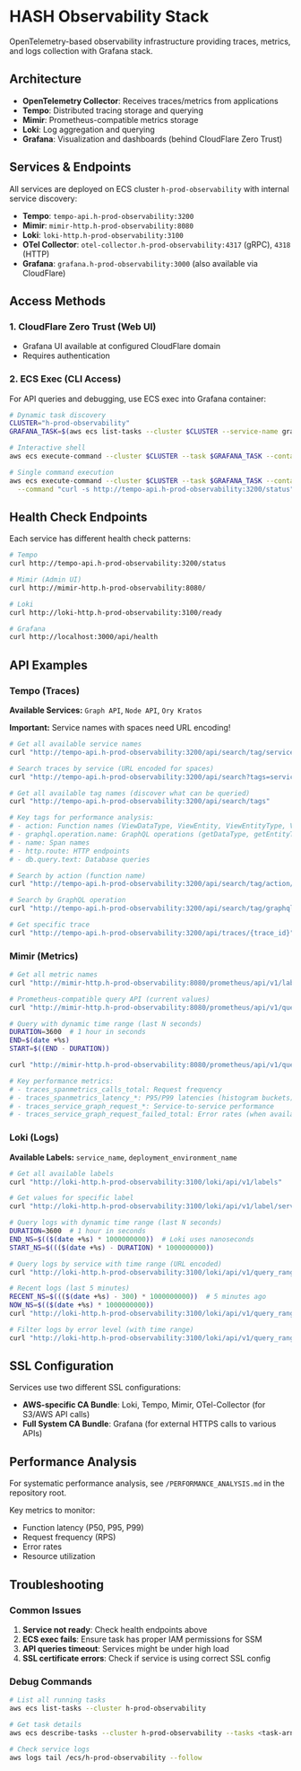 # HASH Observability Stack

OpenTelemetry-based observability infrastructure providing traces, metrics, and logs collection with Grafana stack.

## Architecture

- **OpenTelemetry Collector**: Receives traces/metrics from applications
- **Tempo**: Distributed tracing storage and querying
- **Mimir**: Prometheus-compatible metrics storage
- **Loki**: Log aggregation and querying
- **Grafana**: Visualization and dashboards (behind CloudFlare Zero Trust)

## Services & Endpoints

All services are deployed on ECS cluster `h-prod-observability` with internal service discovery:

- **Tempo**: `tempo-api.h-prod-observability:3200`
- **Mimir**: `mimir-http.h-prod-observability:8080`
- **Loki**: `loki-http.h-prod-observability:3100`
- **OTel Collector**: `otel-collector.h-prod-observability:4317` (gRPC), `4318` (HTTP)
- **Grafana**: `grafana.h-prod-observability:3000` (also available via CloudFlare)

## Access Methods

### 1. CloudFlare Zero Trust (Web UI)

- Grafana UI available at configured CloudFlare domain
- Requires authentication

### 2. ECS Exec (CLI Access)

For API queries and debugging, use ECS exec into Grafana container:

```bash
# Dynamic task discovery
CLUSTER="h-prod-observability"
GRAFANA_TASK=$(aws ecs list-tasks --cluster $CLUSTER --service-name grafana --query 'taskArns[0]' --output text)

# Interactive shell
aws ecs execute-command --cluster $CLUSTER --task $GRAFANA_TASK --container grafana --interactive --command "/bin/bash"

# Single command execution
aws ecs execute-command --cluster $CLUSTER --task $GRAFANA_TASK --container grafana \
  --command "curl -s http://tempo-api.h-prod-observability:3200/status" --interactive
```

## Health Check Endpoints

Each service has different health check patterns:

```bash
# Tempo
curl http://tempo-api.h-prod-observability:3200/status

# Mimir (Admin UI)
curl http://mimir-http.h-prod-observability:8080/

# Loki
curl http://loki-http.h-prod-observability:3100/ready

# Grafana
curl http://localhost:3000/api/health
```

## API Examples

### Tempo (Traces)

**Available Services:** `Graph API`, `Node API`, `Ory Kratos`

**Important:** Service names with spaces need URL encoding!

```bash
# Get all available service names
curl "http://tempo-api.h-prod-observability:3200/api/search/tag/service.name/values"

# Search traces by service (URL encoded for spaces)
curl "http://tempo-api.h-prod-observability:3200/api/search?tags=service.name%3DGraph%20API&limit=10"

# Get all available tag names (discover what can be queried)
curl "http://tempo-api.h-prod-observability:3200/api/search/tags"

# Key tags for performance analysis:
# - action: Function names (ViewDataType, ViewEntity, ViewEntityType, ViewPropertyType)
# - graphql.operation.name: GraphQL operations (getDataType, getEntityType, getPropertyType, me)
# - name: Span names
# - http.route: HTTP endpoints
# - db.query.text: Database queries

# Search by action (function name)
curl "http://tempo-api.h-prod-observability:3200/api/search/tag/action/values"

# Search by GraphQL operation
curl "http://tempo-api.h-prod-observability:3200/api/search/tag/graphql.operation.name/values"

# Get specific trace
curl "http://tempo-api.h-prod-observability:3200/api/traces/{trace_id}"
```

### Mimir (Metrics)

```bash
# Get all metric names
curl "http://mimir-http.h-prod-observability:8080/prometheus/api/v1/label/__name__/values"

# Prometheus-compatible query API (current values)
curl "http://mimir-http.h-prod-observability:8080/prometheus/api/v1/query?query=traces_spanmetrics_size_total"

# Query with dynamic time range (last N seconds)
DURATION=3600  # 1 hour in seconds
END=$(date +%s)
START=$((END - DURATION))

curl "http://mimir-http.h-prod-observability:8080/prometheus/api/v1/query_range?query=traces_spanmetrics_latency_bucket&start=${START}&end=${END}&step=60s"

# Key performance metrics:
# - traces_spanmetrics_calls_total: Request frequency
# - traces_spanmetrics_latency_*: P95/P99 latencies (histogram buckets)
# - traces_service_graph_request_*: Service-to-service performance
# - traces_service_graph_request_failed_total: Error rates (when available)
```

### Loki (Logs)

**Available Labels:** `service_name`, `deployment_environment_name`

```bash
# Get all available labels
curl "http://loki-http.h-prod-observability:3100/loki/api/v1/labels"

# Get values for specific label
curl "http://loki-http.h-prod-observability:3100/loki/api/v1/label/service_name/values"

# Query logs with dynamic time range (last N seconds)
DURATION=3600  # 1 hour in seconds
END_NS=$(($(date +%s) * 1000000000))  # Loki uses nanoseconds
START_NS=$((($(date +%s) - DURATION) * 1000000000))

# Query logs by service with time range (URL encoded)
curl "http://loki-http.h-prod-observability:3100/loki/api/v1/query_range?query=%7Bservice_name%3D%22Node%20API%22%7D&start=${START_NS}&end=${END_NS}&limit=100"

# Recent logs (last 5 minutes)
RECENT_NS=$((($(date +%s) - 300) * 1000000000))  # 5 minutes ago
NOW_NS=$(($(date +%s) * 1000000000))
curl "http://loki-http.h-prod-observability:3100/loki/api/v1/query_range?query=%7Bservice_name%3D%22Node%20API%22%7D&start=${RECENT_NS}&end=${NOW_NS}&limit=10"

# Filter logs by error level (with time range)
curl "http://loki-http.h-prod-observability:3100/loki/api/v1/query_range?query=%7Bservice_name%3D%22Node%20API%22%7D%20%7C%3D%20%22ERROR%22&start=${RECENT_NS}&end=${NOW_NS}&limit=50"
```

## SSL Configuration

Services use two different SSL configurations:

- **AWS-specific CA Bundle**: Loki, Tempo, Mimir, OTel-Collector (for S3/AWS API calls)
- **Full System CA Bundle**: Grafana (for external HTTPS calls to various APIs)

## Performance Analysis

For systematic performance analysis, see `/PERFORMANCE_ANALYSIS.md` in the repository root.

Key metrics to monitor:

- Function latency (P50, P95, P99)
- Request frequency (RPS)
- Error rates
- Resource utilization

## Troubleshooting

### Common Issues

1. **Service not ready**: Check health endpoints above
2. **ECS exec fails**: Ensure task has proper IAM permissions for SSM
3. **API queries timeout**: Services might be under high load
4. **SSL certificate errors**: Check if service is using correct SSL config

### Debug Commands

```bash
# List all running tasks
aws ecs list-tasks --cluster h-prod-observability

# Get task details
aws ecs describe-tasks --cluster h-prod-observability --tasks <task-arn>

# Check service logs
aws logs tail /ecs/h-prod-observability --follow
```
